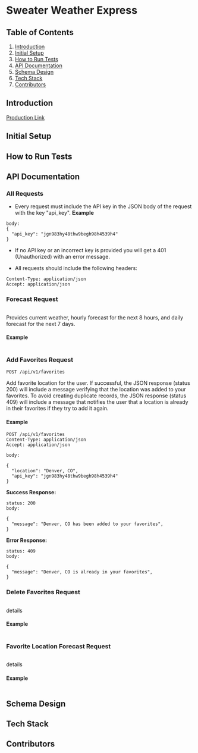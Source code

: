 # Sweater Weather Express

## Table of Contents
1. [Introduction](#introduction)
1. [Initial Setup](#setup)
1. [How to Run Tests](#tests)
1. [API Documentation](#api_docs)
1. [Schema Design](#schema)
1. [Tech Stack](#stack)
1. [Contributors](#contributors)

## Introduction <a name="introduction"></a>
[Production Link](https://sweater-express.herokuapp.com/)

## Initial Setup <a name="setup"></a>

## How to Run Tests <a name="tests"></a>

## API Documentation <a name="api_docs"></a>

### All Requests
- Every request must include the API key in the JSON body of the request with the key "api_key".
**Example**
```
body:
{
  "api_key": "jgn983hy48thw9begh98h4539h4"
}
```
- If no API key or an incorrect key is provided you will get a 401 (Unauthorized) with an error message.

- All requests should include the following headers:
```
Content-Type: application/json
Accept: application/json
```

### Forecast Request
```
```
Provides current weather, hourly forecast for the next 8 hours, and daily forecast for the next 7 days.
#### Example
```
```

### Add Favorites Request
```
POST /api/v1/favorites
```
Add favorite location for the user. If successful, the JSON response (status 200) will include a message verifying that the location was added to your favorites. To avoid creating duplicate records, the JSON response (status 409) will include a message that notifies the user that a location is already in their favorites if they try to add it again. 
#### Example
```
POST /api/v1/favorites
Content-Type: application/json
Accept: application/json

body:

{
  "location": "Denver, CO",
  "api_key": "jgn983hy48thw9begh98h4539h4"
}
```
**Success Response:**
```
status: 200
body:

{
  "message": "Denver, CO has been added to your favorites",
}
```
**Error Response:**
```
status: 409
body:

{
  "message": "Denver, CO is already in your favorites",
}
```

### Delete Favorites Request
```
```
details
#### Example
```
```

### Favorite Location Forecast Request
```
```
details
#### Example
```
```

## Schema Design <a name="schema"></a>

## Tech Stack <a name="stack"></a>

## Contributors <a name="stack"></a>

